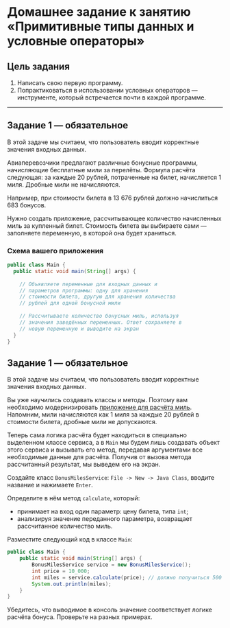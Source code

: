 # Домашнее задание к занятию «Примитивные типы данных и условные операторы»

## Цель задания

1. Написать свою первую программу.
2. Попрактиковаться в использовании условных операторов — инструменте, который встречается почти в каждой программе.


------

## Задание 1 — обязательное

В этой задаче мы считаем, что пользователь вводит корректные значения входных данных.

Авиаперевозчики предлагают различные бонусные программы, начисляющие бесплатные мили за перелёты.
Формула  расчёта следующая: за каждые 20 рублей, потраченные на билет, начисляется 1 миля. Дробные мили не начисляются.

Например, при стоимости билета в 13 676 рублей должно начислиться 683 бонусов.

Нужно создать приложение, рассчитывающее количество начисленных миль за купленный билет.
Стоимость билета вы выбираете сами — заполняете переменную, в которой она будет храниться.

### Схема вашего приложения

```java
public class Main {
  public static void main(String[] args) {
  
    // Объявляете переменные для входных данных и
    // параметров программы: одну для хранения 
    // стоимости билета, другую для хранения количества
    // рублей для одной бонусной мили
    
    // Рассчитываете количество бонусных миль, используя
    // значения заведённых переменных. Ответ сохраняете в
    // новую переменную и выводите на экран
  }
}
```

## Задание 1 — обязательное

В этой задаче мы считаем, что пользователь вводит корректные значения входных данных.

Вы уже научились создавать классы и методы. Поэтому вам необходимо модернизировать [приложение для расчёта миль](./HW_PRIMITIVES.md). Напомним, мили начисляются как 1 миля за каждые 20 рублей в стоимости билета, дробные мили не допускаются.

Теперь сама логика расчёта будет находиться в специально выделенном классе сервиса, а в `Main` мы будем лишь создавать объект этого сервиса и вызывать его метод, передавая аргументами все необходимые данные для расчёта. Получив от вызова метода рассчитанный результат, мы выведем его на экран.

Создайте класс `BonusMilesService`: `File -> New -> Java Class`, вводите название и нажимаете `Enter`.

Определите в нём метод `calculate`, который:
* принимает на вход один параметр: цену билета, типа `int`;
* анализируя значение переданного параметра, возвращает рассчитанное количество миль.

Разместите следующий код в классе `Main`:

```java
public class Main {
    public static void main(String[] args) {
        BonusMilesService service = new BonusMilesService();
        int price = 10_000;
        int miles = service.calculate(price); // должно получиться 500
        System.out.println(miles);
    }
}
```

Убедитесь, что выводимое в консоль значение соответствует логике расчёта бонуса. Проверьте на разных примерах.
